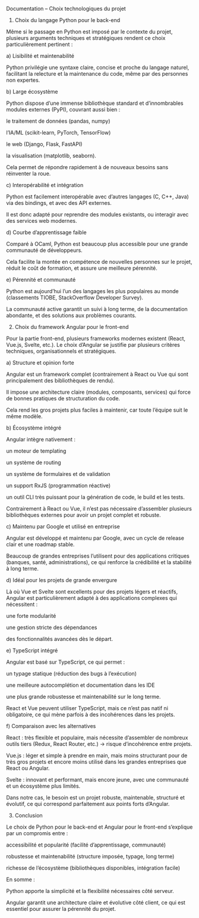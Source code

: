 Documentation – Choix technologiques du projet
1. Choix du langage Python pour le back-end

Même si le passage en Python est imposé par le contexte du projet, plusieurs arguments techniques et stratégiques rendent ce choix particulièrement pertinent :

a) Lisibilité et maintenabilité

Python privilégie une syntaxe claire, concise et proche du langage naturel, facilitant la relecture et la maintenance du code, même par des personnes non expertes.

b) Large écosystème

Python dispose d’une immense bibliothèque standard et d’innombrables modules externes (PyPI), couvrant aussi bien :

le traitement de données (pandas, numpy)

l’IA/ML (scikit-learn, PyTorch, TensorFlow)

le web (Django, Flask, FastAPI)

la visualisation (matplotlib, seaborn).

Cela permet de répondre rapidement à de nouveaux besoins sans réinventer la roue.

c) Interopérabilité et intégration

Python est facilement interopérable avec d’autres langages (C, C++, Java) via des bindings, et avec des API externes.

Il est donc adapté pour reprendre des modules existants, ou interagir avec des services web modernes.

d) Courbe d’apprentissage faible

Comparé à OCaml, Python est beaucoup plus accessible pour une grande communauté de développeurs.

Cela facilite la montée en compétence de nouvelles personnes sur le projet, réduit le coût de formation, et assure une meilleure pérennité.

e) Pérennité et communauté

Python est aujourd’hui l’un des langages les plus populaires au monde (classements TIOBE, StackOverflow Developer Survey).

La communauté active garantit un suivi à long terme, de la documentation abondante, et des solutions aux problèmes courants.

2. Choix du framework Angular pour le front-end

Pour la partie front-end, plusieurs frameworks modernes existent (React, Vue.js, Svelte, etc.). Le choix d’Angular se justifie par plusieurs critères techniques, organisationnels et stratégiques.

a) Structure et opinion forte

Angular est un framework complet (contrairement à React ou Vue qui sont principalement des bibliothèques de rendu).

Il impose une architecture claire (modules, composants, services) qui force de bonnes pratiques de structuration du code.

Cela rend les gros projets plus faciles à maintenir, car toute l’équipe suit le même modèle.

b) Écosystème intégré

Angular intègre nativement :

un moteur de templating

un système de routing

un système de formulaires et de validation

un support RxJS (programmation réactive)

un outil CLI très puissant pour la génération de code, le build et les tests.

Contrairement à React ou Vue, il n’est pas nécessaire d’assembler plusieurs bibliothèques externes pour avoir un projet complet et robuste.

c) Maintenu par Google et utilisé en entreprise

Angular est développé et maintenu par Google, avec un cycle de release clair et une roadmap stable.

Beaucoup de grandes entreprises l’utilisent pour des applications critiques (banques, santé, administrations), ce qui renforce la crédibilité et la stabilité à long terme.

d) Idéal pour les projets de grande envergure

Là où Vue et Svelte sont excellents pour des projets légers et réactifs, Angular est particulièrement adapté à des applications complexes qui nécessitent :

une forte modularité

une gestion stricte des dépendances

des fonctionnalités avancées dès le départ.

e) TypeScript intégré

Angular est basé sur TypeScript, ce qui permet :

un typage statique (réduction des bugs à l’exécution)

une meilleure autocomplétion et documentation dans les IDE

une plus grande robustesse et maintenabilité sur le long terme.

React et Vue peuvent utiliser TypeScript, mais ce n’est pas natif ni obligatoire, ce qui mène parfois à des incohérences dans les projets.

f) Comparaison avec les alternatives

React : très flexible et populaire, mais nécessite d’assembler de nombreux outils tiers (Redux, React Router, etc.) → risque d’incohérence entre projets.

Vue.js : léger et simple à prendre en main, mais moins structurant pour de très gros projets et encore moins utilisé dans les grandes entreprises que React ou Angular.

Svelte : innovant et performant, mais encore jeune, avec une communauté et un écosystème plus limités.

Dans notre cas, le besoin est un projet robuste, maintenable, structuré et évolutif, ce qui correspond parfaitement aux points forts d’Angular.

3. Conclusion

Le choix de Python pour le back-end et Angular pour le front-end s’explique par un compromis entre :

accessibilité et popularité (facilité d’apprentissage, communauté)

robustesse et maintenabilité (structure imposée, typage, long terme)

richesse de l’écosystème (bibliothèques disponibles, intégration facile)

En somme :

Python apporte la simplicité et la flexibilité nécessaires côté serveur.

Angular garantit une architecture claire et évolutive côté client, ce qui est essentiel pour assurer la pérennité du projet.